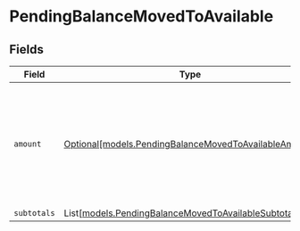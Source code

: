 # PendingBalanceMovedToAvailable


## Fields

| Field                                                                                                        | Type                                                                                                         | Required                                                                                                     | Description                                                                                                  |
| ------------------------------------------------------------------------------------------------------------ | ------------------------------------------------------------------------------------------------------------ | ------------------------------------------------------------------------------------------------------------ | ------------------------------------------------------------------------------------------------------------ |
| `amount`                                                                                                     | [Optional[models.PendingBalanceMovedToAvailableAmount]](../models/pendingbalancemovedtoavailableamount.md)   | :heavy_minus_sign:                                                                                           | In v2 endpoints, monetary amounts are represented as objects with a `currency` and `value` field.            |
| `subtotals`                                                                                                  | List[[models.PendingBalanceMovedToAvailableSubtotal2](../models/pendingbalancemovedtoavailablesubtotal2.md)] | :heavy_minus_sign:                                                                                           | N/A                                                                                                          |